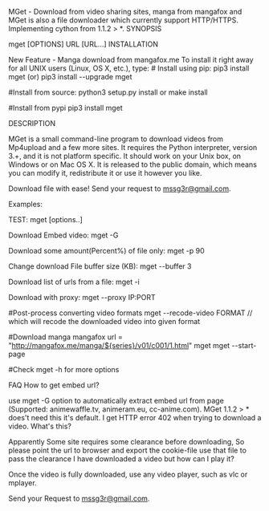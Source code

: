 MGet - Download from video sharing sites, manga from mangafox and MGet is also a file downloader which currently support HTTP/HTTPS.
Implementing cython from 1.1.2 > *.
SYNOPSIS

mget [OPTIONS] URL [URL...]
INSTALLATION

New Feature - Manga download from mangafox.me To install it right away for all UNIX users (Linux, OS X, etc.), type: # Install using pip: pip3 install mget (or) pip3 install --upgrade mget

#Install from source:
python3 setup.py install or make install

#Install from pypi
pip3 install mget

DESCRIPTION

MGet is a small command-line program to download videos from Mp4upload and a few more sites. It requires the Python interpreter, version 3.+, and it is not platform specific. It should work on your Unix box, on Windows or on Mac OS X. It is released to the public domain, which means you can modify it, redistribute it or use it however you like.

Download file with ease! Send your request to mssg3r@gmail.com.

Examples:

TEST: mget [options..] <URL>

Download Embed video: mget -G <URL>

Download some amount(Percent%) of file only: mget -p 90 <URL>

Change download File buffer size (KB): mget --buffer 3 <URL>

Download list of urls from a file: mget -i <file>

Download with proxy: mget --proxy IP:PORT <URL>

#Post-process converting video formats
mget --recode-video FORMAT <url> // which will recode the downloaded video into given format

#Download manga
mangafox url = "http://mangafox.me/manga/${series}/v01/c001/1.html"
mget <mangafox url> 
mget --start-page <mangafox url>

#Check mget -h for more options

FAQ
How to get embed url?

use mget -G option to automatically extract embed url from page (Supported: animewaffle.tv, animeram.eu, cc-anime.com). MGet 1.1.2 > * does't need this it's default.
I get HTTP error 402 when trying to download a video. What's this?

Apparently Some site requires some clearance before downloading, So please point the url to browser and export the cookie-file use that file to pass the clearance
I have downloaded a video but how can I play it?

Once the video is fully downloaded, use any video player, such as vlc or mplayer.

Send your Request to mssg3r@gmail.com.

